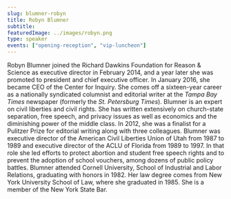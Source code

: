 ```yaml
---
slug: blumner-robyn
title: Robyn Blumner
subtitle:
featuredImage: ../images/robyn.png
type: speaker
events: ["opening-reception", "vip-luncheon"]
---
```


<!-- Yay, no errors, warnings, or alerts! -->

Robyn Blumner joined the Richard Dawkins Foundation for Reason & Science as executive director in February 2014, and a year later she was promoted to president and chief executive officer. In January 2016, she became CEO of the Center for Inquiry. She comes off a sixteen-year career as a nationally syndicated columnist and editorial writer at the _Tampa Bay Times_ newspaper (formerly the _St. Petersburg Times_). Blumner is an expert on civil liberties and civil rights. She has written extensively on church-state separation, free speech, and privacy issues as well as economics and the diminishing power of the middle class. In 2012, she was a finalist for a Pulitzer Prize for editorial writing along with three colleagues. Blumner was executive director of the American Civil Liberties Union of Utah from 1987 to 1989 and executive director of the ACLU of Florida from 1989 to 1997. In that role she led efforts to protect abortion and student free speech rights and to prevent the adoption of school vouchers, among dozens of public policy battles. Blumner attended Cornell University, School of Industrial and Labor Relations, graduating with honors in 1982. Her law degree comes from New York University School of Law, where she graduated in 1985. She is a member of the New York State Bar.
